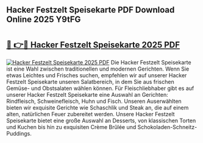 ## Hacker Festzelt Speisekarte PDF Download Online 2025 Y9tFG

# <h2><a href="http://gcbji8.nevu.top/?p=Hacker+Festzelt+Speisekarte">🔗 👉🔴 Hacker Festzelt Speisekarte 2025 PDF</a></h2>

[![Hacker Festzelt Speisekarte 2025 PDF](https://i.imgur.com/dBaPXMq.png)](http://gcbji8.nevu.top/?p=Hacker+Festzelt+Speisekarte)
Die Hacker Festzelt Speisekarte ist eine Wahl zwischen traditionellen und modernen Gerichten. Wenn Sie etwas Leichtes und Frisches suchen, empfehlen wir auf unserer Hacker Festzelt Speisekarte unseren Salatbereich, in dem Sie aus frischen Gemüse- und Obstsalaten wählen können. Für Fleischliebhaber gibt es auf unserer Hacker Festzelt Speisekarte eine Auswahl an Gerichten: Rindfleisch, Schweinefleisch, Huhn und Fisch. Unseren Auserwählten bieten wir exquisite Gerichte wie Schaschlik und Steak an, die auf einem alten, natürlichen Feuer zubereitet werden. Unsere Hacker Festzelt Speisekarte bietet eine große Auswahl an Desserts, von klassischen Torten und Kuchen bis hin zu exquisiten Crème Brûlée und Schokoladen-Schneitz-Puddings.
